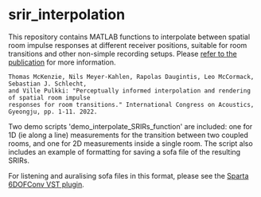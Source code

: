 # srir_interpolation

This repository contains MATLAB functions to interpolate between spatial room impulse responses at different receiver positions, suitable for room transitions and other non-simple recording setups. 
Please [refer to the publication](https://www.researchgate.net/publication/364829625_Perceptually_informed_interpolation_and_rendering_of_spatial_room_impulse_responses_for_room_transitions) for more information.
   
   ```
Thomas McKenzie, Nils Meyer-Kahlen, Rapolas Daugintis, Leo McCormack, Sebastian J. Schlecht, 
and Ville Pulkki: "Perceptually informed interpolation and rendering of spatial room impulse 
responses for room transitions." International Congress on Acoustics, Gyeongju, pp. 1-11. 2022.
   ```
   
Two demo scripts 'demo_interpolate_SRIRs_function' are included: one for 1D (ie along a line) measurements for the transition between two coupled rooms, and one for 2D measurements inside a single room. The script also includes an example of formatting for saving a sofa file of the resulting SRIRs. 

For listening and auralising sofa files in this format, please see the [Sparta 6DOFConv VST plugin](https://leomccormack.github.io/sparta-site/docs/plugins/sparta-suite/#6dofconv). 
